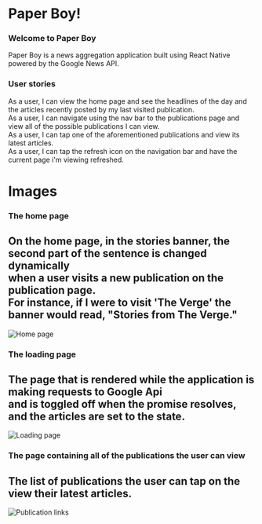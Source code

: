 # Paper Boy!

### Welcome to Paper Boy
Paper Boy is a news aggregation application built using React Native powered by the Google News API.

### User stories
As a user, I can view the home page and see the headlines of the day and the articles recently posted by my last visited publication. <br />
As a user, I can navigate using the nav bar to the publications page and view all of the possible publications I can view. <br />
As a user, I can tap one of the aforementioned publications and view its latest articles. <br />
As a user, I can tap the refresh icon on the navigation bar and have the current page i'm viewing refreshed.

# Images
### The home page
On the home page, in the stories banner, the second part of the sentence is changed dynamically <br/> when a user visits a new publication on the publication page. <br/> For instance, if I were to visit 'The Verge' the banner would read, "Stories from The Verge."
---
![Home page](http://i.imgur.com/XBD0OK9.jpg)

### The loading page
The page that is rendered while the application is making requests to Google Api <br /> and is toggled off when the promise resolves, and the articles are set to the state.
---
![Loading page](http://i.imgur.com/6yxiVNA.jpg)
### The page containing all of the publications the user can view
The list of publications the user can tap on the view their latest articles.
---
![Publication links](http://i.imgur.com/SBh7wm0.jpg)
